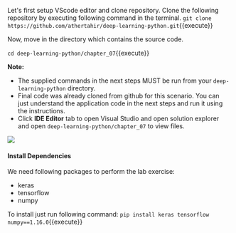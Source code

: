 Let's first setup VScode editor and clone repository. Clone the following repository by executing following command in the terminal.
`git clone https://github.com/athertahir/deep-learning-python.git`{{execute}}

Now, move in the directory which contains the source code.

`cd deep-learning-python/chapter_07`{{execute}}


**Note:**
- The supplied commands in the next steps MUST be run from your `deep-learning-python` directory. 
- Final code was already cloned from github for this scenario. You can just understand the application code in the next steps and run it using the instructions.
- Click **IDE Editor** tab to open Visual Studio and open solution explorer and open `deep-learning-python/chapter_07` to view files.

![](https://github.com/fenago/katacoda-scenarios/raw/master/deep-learning-computer-vision/1.JPG)


#### Install Dependencies
We need following packages to perform the lab exercise: 
- keras
- tensorflow
- numpy

To install just run following command:
 `pip install keras tensorflow numpy==1.16.0`{{execute}} 
